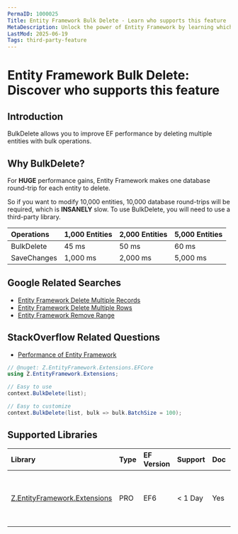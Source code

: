 ```yaml
---
PermaID: 1000025
Title: Entity Framework Bulk Delete - Learn who supports this feature
MetaDescription: Unlock the power of Entity Framework by learning which libraries support the Bulk Delete feature.
LastMod: 2025-06-19
Tags: third-party-feature
---
```


# Entity Framework Bulk Delete: Discover who supports this feature

## Introduction

BulkDelete allows you to improve EF performance by deleting multiple entities with bulk operations.

## Why BulkDelete?

For **HUGE** performance gains, Entity Framework makes one database round-trip for each entity to delete. 

So if you want to modify 10,000 entities, 10,000 database round-trips will be required, which is **INSANELY** slow. To use BulkDelete, you will need to use a third-party library.

|Operations	|1,000 Entities	|2,000 Entities	|5,000 Entities|
|:----------|:----------|:----------|:----------|
|BulkDelete	|45 ms	|50 ms	|60 ms|
|SaveChanges	|1,000 ms	|2,000 ms	|5,000 ms|

## Google Related Searches

 - [Entity Framework Delete Multiple Records](https://www.google.com/search?q=entity+framework+delete+multiple+records)
 - [Entity Framework Delete Multiple Rows](https://www.google.com/search?q=entity+framework+delete+multiple+rows)
 - [Entity Framework Remove Range](https://www.google.com/search?q=entity+framework+remove+range)

## StackOverflow Related Questions

 - [Performance of Entity Framework](https://stackoverflow.com/questions/37204130/performance-of-entity-framework)


```csharp
// @nuget: Z.EntityFramework.Extensions.EFCore
using Z.EntityFramework.Extensions;

// Easy to use
context.BulkDelete(list);

// Easy to customize
context.BulkDelete(list, bulk => bulk.BatchSize = 100);
```

## Supported Libraries

|Library	|Type	|EF Version	|Support	|Doc	|Features|
|:----------|:----------|:----------|:----------|:----------|:----------|
|[Z.EntityFramework.Extensions](/ef-extensions)	|PRO	|EF6	|< 1 Day	|Yes	| Bulk SaveChanges<br>Bulk Insert<br>Bulk Update<br>Bulk Delete<br>Bulk Merge|